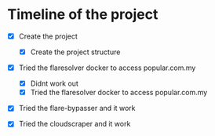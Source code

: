 # Timeline of the project
- [x] Create the project
  - [x] Create the project structure
- [x] Tried the flaresolver docker to access popular.com.my
  - [x] Didnt work out
  - [x] Tried the flaresolver docker to access popular.com.my
- [x] Tried the flare-bypasser and it work
- [x] Tried the cloudscraper and it work

